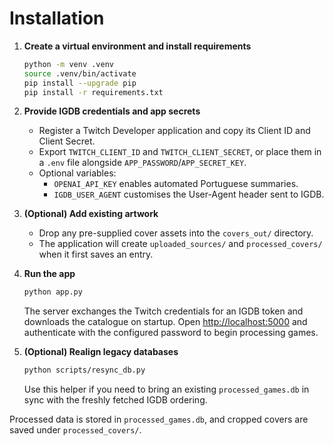# Installation

1. **Create a virtual environment and install requirements**
   ```bash
   python -m venv .venv
   source .venv/bin/activate
   pip install --upgrade pip
   pip install -r requirements.txt
   ```

2. **Provide IGDB credentials and app secrets**
   - Register a Twitch Developer application and copy its Client ID and Client Secret.
   - Export `TWITCH_CLIENT_ID` and `TWITCH_CLIENT_SECRET`, or place them in a `.env` file alongside `APP_PASSWORD`/`APP_SECRET_KEY`.
   - Optional variables:
     - `OPENAI_API_KEY` enables automated Portuguese summaries.
     - `IGDB_USER_AGENT` customises the User-Agent header sent to IGDB.

3. **(Optional) Add existing artwork**
   - Drop any pre-supplied cover assets into the `covers_out/` directory.
   - The application will create `uploaded_sources/` and `processed_covers/` when it first saves an entry.

4. **Run the app**
   ```bash
   python app.py
   ```
   The server exchanges the Twitch credentials for an IGDB token and downloads the catalogue on startup. Open [http://localhost:5000](http://localhost:5000) and authenticate with the configured password to begin processing games.

5. **(Optional) Realign legacy databases**
   ```bash
   python scripts/resync_db.py
   ```
   Use this helper if you need to bring an existing `processed_games.db` in sync with the freshly fetched IGDB ordering.

Processed data is stored in `processed_games.db`, and cropped covers are saved under `processed_covers/`.
